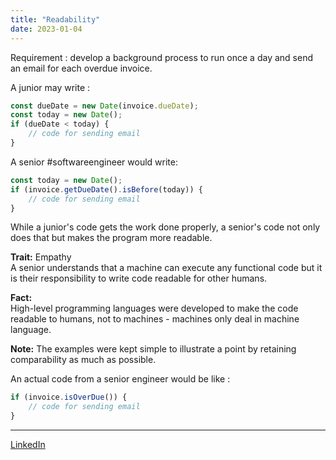 ```yaml
---
title: "Readability"
date: 2023-01-04
---
```


Requirement : develop a background process to run once a day and send an email for each overdue invoice.

A junior may write :

```js
const dueDate = new Date(invoice.dueDate);
const today = new Date();
if (dueDate < today) {
	// code for sending email
}
```

A senior #softwareengineer would write:

```js
const today = new Date();
if (invoice.getDueDate().isBefore(today)) {
	// code for sending email
}
```

While a junior's code gets the work done properly, a senior's code not only does that but makes the program more readable.

**Trait:** Empathy   
A senior understands that a machine can execute any functional code but it is their responsibility to write code readable for other humans.

**Fact:**   
High-level programming languages were developed to make the code readable to humans, not to machines - machines only deal in machine language.


**Note:** The examples were kept simple to illustrate a point by retaining comparability as much as possible.

An actual code from a senior engineer would be like :

```js
if (invoice.isOverDue()) {
	// code for sending email
}
```

---
[LinkedIn](https://www.linkedin.com/feed/update/urn:li:share:7016429256566083584/)


[fiddle]: (https://jsfiddle.net/84mtngjw/3/)

